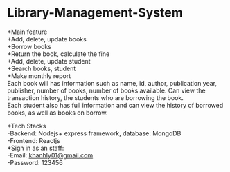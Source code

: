 # Library-Management-System

*Main feature                                                                                                                                                                        
+Add, delete, update books                                                                                                                                                                          
+Borrow books                                                                                                                                                                         
+Return the book, calculate the fine                                                                                                                                                
+Add, delete, update student                                                                                                                                                        
+Search books, student                                                                                                                                                              
+Make monthly report                                                                                                                                                                
    Each book will has information such as name, id, author, publication year, publisher, number of books, number of books available. Can view the transaction history, the students who are borrowing the book.                                                                                                                                                
    Each student also has full information and can view the history of borrowed books, as well as books on borrow.
    
*Tech Stacks                                                                                                                                                                        
-Backend: Nodejs+ express framework, database: MongoDB                                                                                                                              
-Frontend: Reactjs                                                                                                                                                                                                                                      
    *Sign in as an staff:                                                                                                                                                                                                                                                                                                                          
-Email: khanhly01@gmail.com                                                                                                                                                           
-Password: 123456
